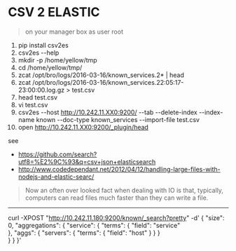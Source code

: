# CSV 2 ELASTIC

> on your manager box as user root

1. pip install csv2es
1. csv2es --help
1. mkdir -p /home/yellow/tmp
1. cd /home/yellow/tmp/
1. zcat /opt/bro/logs/2016-03-16/known_services.2* | head
1. zcat /opt/bro/logs/2016-03-16/known_services.22\:05\:17-23\:00\:00.log.gz > test.csv
1. head test.csv
1. vi test.csv
1. csv2es --host http://10.242.11.XX0:9200/ --tab --delete-index --index-name known --doc-type known_services --import-file  test.csv
1. open http://10.242.11.XX0:9200/_plugin/head


see
* https://github.com/search?utf8=%E2%9C%93&q=csv+json+elasticsearch
* http://www.codedependant.net/2012/04/12/handling-large-files-with-nodejs-and-elastic-searc/

> Now an often over looked fact when dealing with IO is that, typically, computers can read files much faster than they can write a file.

----


curl -XPOST "http://10.242.11.180:9200/known/_search?pretty" -d'
{
   "size": 0,
   "aggregations": {
      "service": {
         "terms": {
            "field": "service"          
         },
         "aggs": {
            "servers": {
              "terms": {
                "field": "host"
              }
          }
        }         
      }
   }
}'
